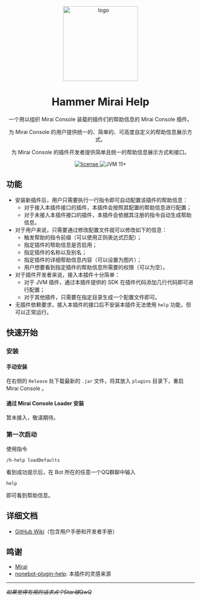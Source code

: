 <div align="center">

<img src="https://docs.hammer-hfut.tk:233/logo.svg" alt="logo" height="200">

# Hammer Mirai Help
一个用以组织 Mirai Console 装载的插件们的帮助信息的 Mirai Console 插件。

为 Mirai Console 的用户提供统一的、简单的、可高度自定义的帮助信息展示方式。

为 Mirai Console 的插件开发者提供简单且统一的帮助信息展示方式和接口。

<a href="https://raw.githubusercontent.com/ArgonarioD/hammer-mirai-help/main/LICENSE">
   <img src="https://img.shields.io/badge/license-AGPL--3.0-orange" alt="license">
</a>
<img src="https://img.shields.io/badge/JVM-11%2B-blue" alt="JVM 11+">
</div>

## 功能
 - 安装新插件后，用户只需要执行一行指令即可自动配置该插件的帮助信息：
   - 对于接入本插件接口的插件，本插件会按照其配置的帮助信息进行配置；
   - 对于未接入本插件接口的插件，本插件会依据其注册的指令自动生成帮助信息。
 - 对于用户来说，只需要通过修改配置文件就可以修改如下的信息：
   - 触发帮助的指令前缀（可以使用正则表达式匹配）；
   - 指定插件的帮助信息是否启用；
   - 指定插件的名称以及别名；
   - 指定插件的详细帮助信息内容（可以设置为图片）；
   - 用户想要看到指定插件的帮助信息所需要的权限（可以为空）。
 - 对于插件开发者来说，接入本插件十分简单：
   - 对于 JVM 插件，通过本插件提供的 SDK 在插件代码添加几行代码即可进行配置；
   - 对于其他插件，只需要在指定目录生成一个配置文件即可。
 - 无插件依赖要求，接入本插件的接口后不安装本插件无法使用 `help` 功能，但可以正常运行。

## 快速开始
### 安装
#### 手动安装
在右侧的 `Release` 处下载最新的 `.jar` 文件，将其放入 `plugins` 目录下，重启 Mirai Console 。
#### 通过 Mirai Console Loader 安装
暂未接入，敬请期待。
### 第一次启动
使用指令
```
/h-help loadDefaults
```
看到成功提示后，在 Bot 所在的任意一个QQ群聊中输入
```
help
```
即可看到帮助信息。

## 详细文档
 - [GitHub Wiki](https://github.com/ArgonarioD/hammer-mirai-help/wiki/%E4%B8%BB%E9%A1%B5)（包含用户手册和开发者手册）

## 鸣谢
 - [Mirai](https://github.com/mamoe/mirai)
 - [nonebot-plugin-help](https://github.com/XZhouQD/nonebot-plugin-help): 本插件的灵感来源
---
   ~~*如果觉得有用的话求点个Star啵QwQ*~~